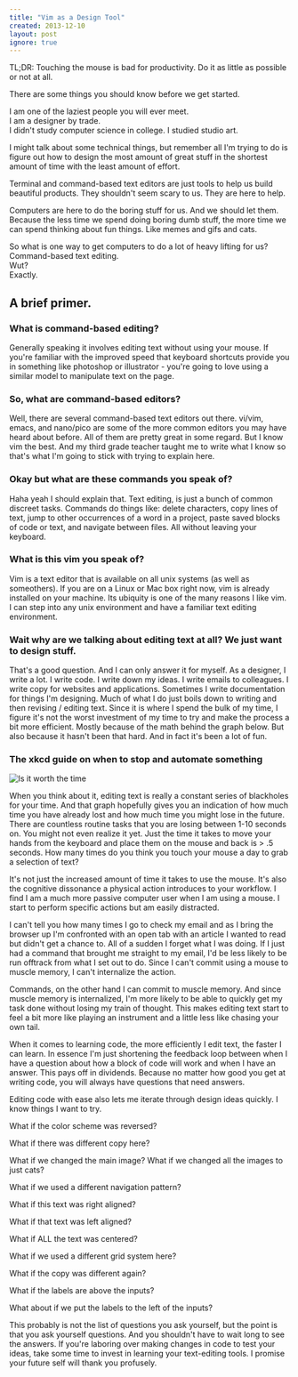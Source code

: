 ```yaml
---
title: "Vim as a Design Tool"
created: 2013-12-10
layout: post
ignore: true
---
```


TL;DR: Touching the mouse is bad for productivity. Do it as little as possible or not at all.

There are some things you should know before we get started.

I am one of the laziest people you will ever meet.<br>
I am a designer by trade.<br>
I didn't study computer science in college. I studied studio art.<br>

I might talk about some technical things,
but remember all I'm trying to do is figure out how to
design the most amount of great stuff
in the shortest amount of time with
the least amount of effort.

Terminal and command-based text editors are just tools to help us build beautiful products. They shouldn't seem scary to us. They are here to help.

Computers are here to do the boring stuff for us. And we should let them. Because the less time we spend doing boring dumb stuff, the more time we can spend thinking about fun things. Like memes and gifs and cats.

So what is one way to get computers to do a lot of heavy lifting for us? Command-based text editing.<br>
Wut?<br>
Exactly.<br>

## A brief primer.

### What is command-based editing?

Generally speaking it involves editing text without using your mouse.
If you're familiar with the improved speed that keyboard shortcuts provide you in something like photoshop or illustrator -
you're going to love using a similar model to manipulate text on the page.

### So, what are command-based editors?

Well, there are several command-based text editors out there. vi/vim, emacs, and nano/pico are some of the more common editors you may have heard about before.
All of them are pretty great in some regard. But I know vim the best. And my third grade teacher taught me to write what I know so that's what I'm going to stick with trying to explain here.

### Okay but what are these commands you speak of?

Haha yeah I should explain that. Text editing, is just a bunch of common discreet tasks. Commands do things like: delete characters, copy lines of text, jump to other occurrences of a word in a project, paste saved blocks of code or text, and navigate between files. All without leaving your keyboard.

### What is this vim you speak of?

Vim is a text editor that is available on all unix systems (as well as someothers). If you are on a Linux or Mac box right now, vim is already installed on your machine. Its ubiquity is one of the many reasons I like vim. I can step into any unix environment and have a familiar text editing environment.

### Wait why are we talking about editing text at all? We just want to design stuff.

That's a good question. And I can only answer it for myself. As a designer, I write a lot. I write code. I write down my ideas. I write emails to colleagues. I write copy for websites and applications. Sometimes I write documentation for things I'm designing. Much of what I do just boils down to writing and then revising / editing text. Since it is where I spend the bulk of my time, I figure it's not the worst investment of my time to try and make the process a bit more efficient. Mostly because of the math behind the graph below. But also because
it hasn't been that hard. And in fact it's been a lot of fun.

### The xkcd guide on when to stop and automate something

![Is it worth the time](http://imgs.xkcd.com/comics/is_it_worth_the_time.png 'Is it worth the time')

When you think about it, editing text is really a constant series of blackholes for your time. And that graph hopefully gives you an indication of how much time you have already lost and how much time you might lose in the future.
There are countless routine tasks that you are losing between 1-10 seconds on. You might not even realize it yet. Just the time it takes to move your hands from the keyboard and place them on the mouse and back is > .5 seconds. How many times do you think you touch your mouse a day to grab a selection of text?

It's not just the increased amount of time it takes to use the mouse. It's also the cognitive dissonance a physical action introduces to your workflow. I find I am a much more passive computer user when I am using a mouse. I start to perform specific actions but am easily distracted.

I can't tell you how many times I go to check my email and as I bring the browser up I'm confronted with an open tab with an article I wanted to read but didn't get a chance to. All of a sudden I forget what I was doing. If I just had a command that brought me straight to my email, I'd be less likely to be run offtrack from what I set out to do. Since I can't commit using a mouse to muscle memory, I can't internalize the action.

Commands, on the other hand I can commit to muscle memory. And since muscle memory is internalized, I'm more likely to be able to quickly get my task done without losing my train of thought. This makes editing text start to feel a bit more like playing an instrument and a little less like chasing your own tail.

When it comes to learning code, the more efficiently I edit text, the faster I can learn. In essence I'm just shortening the feedback loop between when I have a question about how a block of code will work and when I have an answer. This pays off in dividends. Because no matter how good you get at writing code, you will always have questions that need answers.

Editing code with ease also lets me iterate through design ideas quickly. I know things I want to try.

What if the color scheme was reversed?

What if there was different copy here?

What if we changed the main image? What if we changed all the images to just cats?

What if we used a different navigation pattern?

What if this text was right aligned?

What if that text was left aligned?

What if ALL the text was centered?

What if we used a different grid system here?

What if the copy was different again?

What if the labels are above the inputs?

What about if we put the labels to the left of the inputs?

This probably is not the list of questions you ask yourself, but the point is that you ask yourself questions. And you shouldn't have to wait long to see the answers. If you're laboring over making changes in code to test your ideas, take some time to invest in learning your text-editing tools. I promise your future self will thank you profusely.
